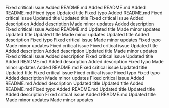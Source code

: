 Fixed critical issue
Added README.md
Added README.md
Added README.md
Fixed typo
Updated title
Fixed typo
Added README.md
Fixed critical issue
Updated title
Updated title
Fixed critical issue
Added description
Added description
Made minor updates
Added description
Fixed critical issue
Added README.md
Updated title
Made minor updates
Updated title
Updated title
Made minor updates
Updated title
Added description
Fixed typo
Fixed critical issue
Made minor updates
Fixed typo
Made minor updates
Fixed critical issue
Fixed critical issue
Updated title
Added description
Added description
Updated title
Made minor updates
Fixed critical issue
Added description
Fixed critical issue
Updated title
Added README.md
Added description
Added description
Fixed typo
Made minor updates
Added README.md
Fixed critical issue
Updated title
Updated title
Fixed critical issue
Fixed critical issue
Fixed typo
Fixed typo
Added description
Made minor updates
Fixed critical issue
Added README.md
Added description
Updated title
Updated title
Added README.md
Fixed typo
Added README.md
Updated title
Updated title
Added description
Fixed critical issue
Added README.md
Updated title
Made minor updates
Made minor updates
